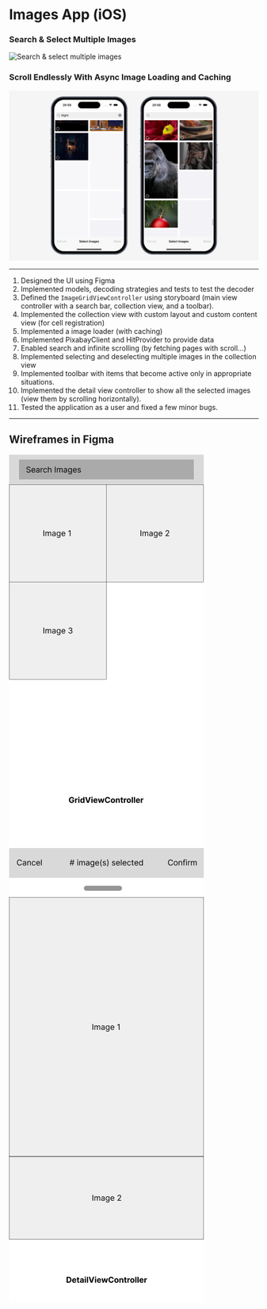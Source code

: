 # Images App (iOS)

### Search & Select Multiple Images
![Search & select multiple images](/res/multiple/multiple_q_multiple_selected.png)

### Scroll Endlessly With Async Image Loading and Caching
![Scroll endlessly with async image loading and caching](/res/multiple/multiple_q_loading.png)

---

1. Designed the UI using Figma
2. Implemented models, decoding strategies and tests to test the decoder
3. Defined the `ImageGridViewController` using storyboard (main view controller with a search bar, collection view, and a toolbar).
4. Implemented the collection view with custom layout and custom content view (for cell registration)
5. Implemented a image loader (with caching)
6. Implemented PixabayClient and HitProvider to provide data
7. Enabled search and infinite scrolling (by fetching pages with scroll...)
8. Implemented selecting and deselecting multiple images in the collection view
8. Implemented toolbar with items that become active only in appropriate situations.
9. Implemented the detail view controller to show all the selected images (view them by scrolling horizontally).
10. Tested the application as a user and fixed a few minor bugs.

---

## Wireframes in Figma
![GridViewController](/res/GridViewController.png)
![DetailViewController](/res/DetailViewController.png)
